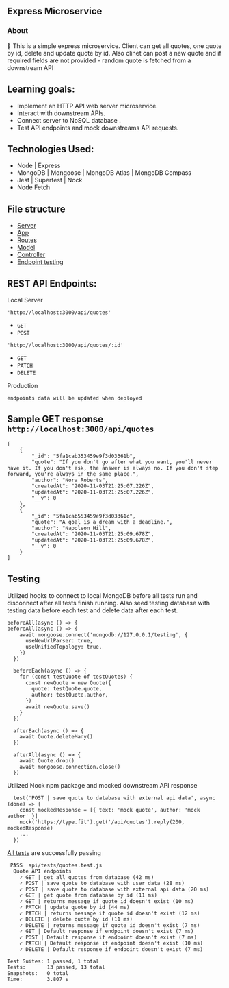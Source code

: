 ## Express Microservice

### About

:floppy_disk: This is a simple express microservice. Client can get all quotes, one quote by id, delete and update quote by id. Also clinet can post a new quote and if required fields are not provided - random quote is fetched from a downstream API

## Learning goals:
- Implement an HTTP API web server microservice.
- Interact with downstream APIs.
- Connect server to NoSQL database .
- Test API endpoints and mock downstreams API requests.

## Technologies Used:
- Node | Express
- MongoDB | Mongoose | MongoDB Atlas | MongoDB Compass
- Jest | Supertest | Nock
- Node Fetch

## File structure
- [Server](https://github.com/edignot/node-express-mongoDB-mongoose-jest-supertest-nock/blob/master/server.js)
- [App](https://github.com/edignot/node-express-mongoDB-mongoose-jest-supertest-nock/blob/master/app.js)
- [Routes](https://github.com/edignot/node-express-mongoDB-mongoose-jest-supertest-nock/blob/master/api/routes/quotesRouter.js)
- [Model](https://github.com/edignot/node-express-mongoDB-mongoose-jest-supertest-nock/blob/master/api/models/quoteSchema.js)
- [Controller](https://github.com/edignot/node-express-mongoDB-mongoose-jest-supertest-nock/blob/master/api/controllers/quotesController.js)
- [Endpoint testing](https://github.com/edignot/node-express-mongoDB-mongoose-jest-supertest-nock/blob/master/api/tests/quotes.test.js)

## REST API Endpoints:
Local Server

`'http://localhost:3000/api/quotes'`

- `GET`
- `POST`

`'http://localhost:3000/api/quotes/:id'`

- `GET`
- `PATCH`
- `DELETE`

Production

`endpoints data will be updated when deployed`

## Sample GET response `http://localhost:3000/api/quotes`
```
[
    {
        "_id": "5fa1cab353459e9f3d03361b",
        "quote": "If you don't go after what you want, you'll never have it. If you don't ask, the answer is always no. If you don't step forward, you're always in the same place.",
        "author": "Nora Roberts",
        "createdAt": "2020-11-03T21:25:07.226Z",
        "updatedAt": "2020-11-03T21:25:07.226Z",
        "__v": 0
    },
    {
        "_id": "5fa1cab553459e9f3d03361c",
        "quote": "A goal is a dream with a deadline.",
        "author": "Napoleon Hill",
        "createdAt": "2020-11-03T21:25:09.678Z",
        "updatedAt": "2020-11-03T21:25:09.678Z",
        "__v": 0
    }
]
```

## Testing
Utilized hooks to connect to local MongoDB before all tests run and disconnect after all tests finish running. Also seed testing database with testing data before each test and delete data after each test. 

```
beforeAll(async () => {
beforeAll(async () => {
    await mongoose.connect('mongodb://127.0.0.1/testing', {
      useNewUrlParser: true,
      useUnifiedTopology: true,
    })
  })

  beforeEach(async () => {
    for (const testQuote of testQuotes) {
      const newQuote = new Quote({
        quote: testQuote.quote,
        author: testQuote.author,
      })
      await newQuote.save()
    }
  })

  afterEach(async () => {
    await Quote.deleteMany()
  })

  afterAll(async () => {
    await Quote.drop()
    await mongoose.connection.close()
  })
```
Utilized Nock npm package and mocked downstream API response 
```
  test('POST | save quote to database with external api data', async (done) => {
    const mockedResponse = [{ text: 'mock quote', author: 'mock author' }]
    nock('https://type.fit').get('/api/quotes').reply(200, mockedResponse)
    ...
  })
```


[All tests](https://github.com/edignot/node-express-mongoDB-mongoose-jest-supertest-nock/blob/master/api/tests/quotes.test.js) are successfully passing

```
 PASS  api/tests/quotes.test.js
  Quote API endpoints
    ✓ GET | get all quotes from database (42 ms)
    ✓ POST | save quote to database with user data (28 ms)
    ✓ POST | save quote to database with external api data (20 ms)
    ✓ GET | get quote from database by id (11 ms)
    ✓ GET | returns message if quote id doesn't exist (10 ms)
    ✓ PATCH | update quote by id (44 ms)
    ✓ PATCH | returns message if quote id doesn't exist (12 ms)
    ✓ DELETE | delete quote by id (11 ms)
    ✓ DELETE | returns message if quote id doesn't exist (7 ms)
    ✓ GET | Default response if endpoint doesn't exist (7 ms)
    ✓ POST | Default response if endpoint doesn't exist (7 ms)
    ✓ PATCH | Default response if endpoint doesn't exist (10 ms)
    ✓ DELETE | Default response if endpoint doesn't exist (7 ms)

Test Suites: 1 passed, 1 total
Tests:       13 passed, 13 total
Snapshots:   0 total
Time:        3.807 s
```
